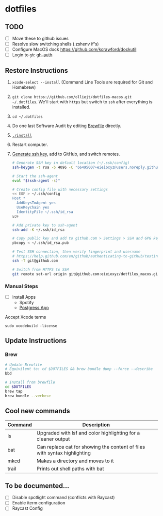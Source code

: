 # dotfiles

## TODO

-   [ ] Move these to github issues
-   [ ] Resolve slow switching shells (.zshenv if's)
-   [ ] Configure MacOS dock https://github.com/kcrawford/dockutil
-   [ ] Login to `gh`: [gh-auth](https://cli.github.com/manual/gh_auth_login)

## Restore Instructions

1. `xcode-select --install` (Command Line Tools are required for Git and Homebrew)
2. `git clone https://github.com/olliejt/dotfiles-macos.git ~/.dotfiles`. We'll start with `https` but switch to `ssh` after everything is installed.
3. `cd ~/.dotfiles`
4. Do one last Software Audit by editing [Brewfile](Brewfile) directly.
5. [`./install`](install)
6. Restart computer.
7. [Generate ssh key](https://help.github.com/en/github/authenticating-to-github/connecting-to-github-with-ssh), add to GitHub, and switch remotes.

    ```zsh
    # Generate SSH key in default location (~/.ssh/config)
    ssh-keygen -t rsa -b 4096 -C "66495007+eieioxyz@users.noreply.github.com"

    # Start the ssh-agent
    eval "$(ssh-agent -s)"

    # Create config file with necessary settings
    << EOF > ~/.ssh/config
    Host *
      AddKeysToAgent yes
      UseKeychain yes
      IdentityFile ~/.ssh/id_rsa
    EOF

    # Add private key to ssh-agent
    ssh-add -K ~/.ssh/id_rsa

    # Copy public key and add to github.com > Settings > SSH and GPG keys
    pbcopy < ~/.ssh/id_rsa.pub

    # Test SSH connection, then verify fingerprint and username
    # https://help.github.com/en/github/authenticating-to-github/testing-your-ssh-connection
    ssh -T git@github.com

    # Switch from HTTPS to SSH
    git remote set-url origin git@github.com:eieioxyz/dotfiles_macos.git
    ```

### Manual Steps

-   [ ] Install Apps
    -   Spotify
    -   [Postgress App](https://postgresapp.com/)

Accept Xcode terms

```
sudo xcodebuild -license
```

## Update Instructions

### Brew

```sh
# Update Brewfile
# Equivilent to: cd $DOTFILES && brew bundle dump --force --describe
bbd

# Install from brewfile
cd $DOTFILES
brew tap
brew bundle --verbose
```

## Cool new commands

| Command | Description                                                               |
| ------- | ------------------------------------------------------------------------- |
| ls      | Upgraded with lsf and color highlighting for a cleaner output             |
| bat     | Can replace cat for showing the content of files with syntax highlighting |
| mkcd    | Makes a directory and moves to it                                         |
| trail   | Prints out shell paths with bat                                           |

## To be documented...

-   [ ] Disable spotlight command (conflicts with Raycast)
-   [ ] Enable iterm configuration
-   [ ] Raycast Config
